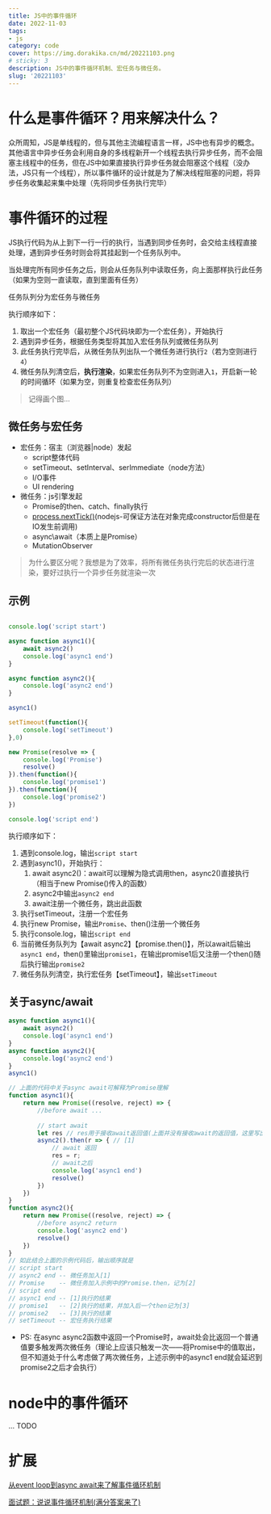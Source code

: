 ```yaml
---
title: JS中的事件循环
date: 2022-11-03
tags:
- js
category: code
cover: https://img.dorakika.cn/md/20221103.png
# sticky: 3
description: JS中的事件循环机制、宏任务与微任务。
slug: '20221103'
---
```

# 什么是事件循环？用来解决什么？

众所周知，JS是单线程的，但与其他主流编程语言一样，JS中也有异步的概念。其他语言中异步任务会利用自身的多线程新开一个线程去执行异步任务，而不会阻塞主线程中的任务，但在JS中如果直接执行异步任务就会阻塞这个线程（没办法，JS只有一个线程），所以事件循环的设计就是为了解决线程阻塞的问题，将异步任务收集起来集中处理（先将同步任务执行完毕）

# 事件循环的过程

JS执行代码为从上到下一行一行的执行，当遇到同步任务时，会交给主线程直接处理，遇到异步任务时则会将其挂起到一个任务队列中。

当处理完所有同步任务之后，则会从任务队列中读取任务，向上面那样执行此任务（如果为空则一直读取，直到里面有任务）

任务队列分为宏任务与微任务

执行顺序如下：

1. 取出一个宏任务（最初整个JS代码块即为一个宏任务），开始执行
2. 遇到异步任务，根据任务类型将其加入宏任务队列或微任务队列
3. 此任务执行完毕后，从微任务队列出队一个微任务进行执行`2`（若为空则进行`4`）
4. 微任务队列清空后，**执行渲染**，如果宏任务队列不为空则进入`1`，开启新一轮的时间循环（如果为空，则重复检查宏任务队列）

> 记得画个图…
> 

## 微任务与宏任务

- 宏任务：宿主（浏览器|node）发起
    - script整体代码
    - setTimeout、setInterval、serImmediate（node方法）
    - I/O事件
    - UI rendering
- 微任务：js引擎发起
    - Promise的then、catch、finally执行
    - [process.nextTick()](https://juejin.cn/post/6844904119283482637)(nodejs-可保证方法在对象完成constructor后但是在IO发生前调用)
    - async\await（本质上是Promise）
    - MutationObserver

> 为什么要区分呢？我想是为了效率，将所有微任务执行完后的状态进行渲染，要好过执行一个异步任务就渲染一次
> 

## 示例

```jsx

console.log('script start')

async function async1(){
	await async2()
	console.log('async1 end')
}

async function async2(){
	console.log('async2 end')
}

async1()

setTimeout(function(){
	console.log('setTimeout')
},0)

new Promise(resolve => {
	console.log('Promise')
	resolve()
}).then(function(){
	console.log('promise1')
}).then(function(){
	console.log('promise2')
})

console.log('script end')
```

执行顺序如下：

1. 遇到console.log，输出`script start`
2. 遇到async1()，开始执行：
    1. await async2()：await可以理解为隐式调用then，async2()直接执行（相当于new Promise()传入的函数）
    2. async2中输出`async2 end`
    3. await注册一个微任务，跳出此函数
3. 执行setTimeout，注册一个宏任务
4. 执行new Promise，输出`Promise`、then()注册一个微任务
5. 执行console.log，输出`script end`
6. 当前微任务队列为【await async2】【promise.then()】，所以await后输出`async1 end`，then()里输出`promise1`，在输出promise1后又注册一个then()随后执行输出`promise2`
7. 微任务队列清空，执行宏任务【setTimeout】，输出`setTimeout`

## 关于async/await

```jsx
async function async1(){
	await async2()
	console.log('async1 end')
}
async function async2(){
	console.log('async2 end')
}
async1()

// 上面的代码中关于async await可解释为Promise理解
function async1(){
	return new Promise((resolve, reject) => {
		//before await ...
		
		// start await
		let res // res用于接收await返回值(上面并没有接收await的返回值，这里写出来只是方便理解)
		async2().then(r => { // [1]
			// await 返回
			res = r;
			// await之后
			console.log('async1 end')
			resolve()
		})
	})
}
function async2(){
	return new Promise((resolve, reject) => {
		//before async2 return
		console.log('async2 end')
		resolve()
	})
}
// 如此结合上面的示例代码后，输出顺序就是
// script start
// async2 end -- 微任务加入[1]
// Promise    -- 微任务加入示例中的Promise.then，记为[2]
// script end
// async1 end -- [1]执行的结果
// promise1   -- [2]执行的结果，并加入后一个then记为[3]
// promise2   -- [3]执行的结果
// setTimeout -- 宏任务执行结果
```

- PS: 在async async2函数中返回一个Promise时，await处会比返回一个普通值要多触发两次微任务（理论上应该只触发一次——将Promise中的值取出，但不知道处于什么考虑做了两次微任务，上述示例中的async1 end就会延迟到promise2之后才会执行）

# node中的事件循环
... TODO



# 扩展
[从event loop到async await来了解事件循环机制](https://juejin.cn/post/6844903740667854861)

[面试题：说说事件循环机制(满分答案来了)](https://juejin.cn/post/6844904079353708557)